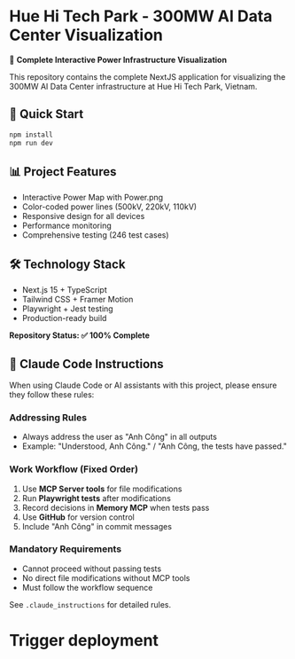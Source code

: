 # Hue Hi Tech Park - 300MW AI Data Center Visualization

🎯 **Complete Interactive Power Infrastructure Visualization**

This repository contains the complete NextJS application for visualizing the 300MW AI Data Center infrastructure at Hue Hi Tech Park, Vietnam.

## 🚀 Quick Start
```bash
npm install
npm run dev
```

## 📊 Project Features
- Interactive Power Map with Power.png
- Color-coded power lines (500kV, 220kV, 110kV)  
- Responsive design for all devices
- Performance monitoring
- Comprehensive testing (246 test cases)

## 🛠️ Technology Stack
- Next.js 15 + TypeScript
- Tailwind CSS + Framer Motion
- Playwright + Jest testing
- Production-ready build

**Repository Status: ✅ 100% Complete**

## 🤖 Claude Code Instructions

When using Claude Code or AI assistants with this project, please ensure they follow these rules:

### Addressing Rules
- Always address the user as "Anh Công" in all outputs
- Example: "Understood, Anh Công." / "Anh Công, the tests have passed."

### Work Workflow (Fixed Order)
1. Use **MCP Server tools** for file modifications
2. Run **Playwright tests** after modifications
3. Record decisions in **Memory MCP** when tests pass
4. Use **GitHub** for version control
5. Include "Anh Công" in commit messages

### Mandatory Requirements
- Cannot proceed without passing tests
- No direct file modifications without MCP tools
- Must follow the workflow sequence

See `.claude_instructions` for detailed rules.
# Trigger deployment
